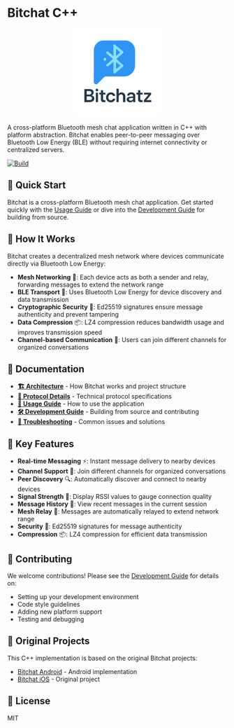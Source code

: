 # Bitchat C++

<div align="center">
  <img src="extras/images/logo.jpg" alt="Bitchat Logo" width="200">
</div>

A cross-platform Bluetooth mesh chat application written in C++ with platform abstraction. Bitchat enables peer-to-peer messaging over Bluetooth Low Energy (BLE) without requiring internet connectivity or centralized servers.

[![Build](https://github.com/bitchatz/bitchatz-cpp/actions/workflows/build.yml/badge.svg)](https://github.com/bitchatz/bitchatz-cpp/actions/workflows/build.yml)

## 🚀 Quick Start

Bitchat is a cross-platform Bluetooth mesh chat application. Get started quickly with the [Usage Guide](extras/docs/usage.md) or dive into the [Development Guide](extras/docs/development.md) for building from source.

## 💬 How It Works

Bitchat creates a decentralized mesh network where devices communicate directly via Bluetooth Low Energy:

- **Mesh Networking** 🔗: Each device acts as both a sender and relay, forwarding messages to extend the network range
- **BLE Transport** 📡: Uses Bluetooth Low Energy for device discovery and data transmission
- **Cryptographic Security** 🔐: Ed25519 signatures ensure message authenticity and prevent tampering
- **Data Compression** 📦: LZ4 compression reduces bandwidth usage and improves transmission speed
- **Channel-based Communication** 💬: Users can join different channels for organized conversations

## 📖 Documentation

- **[🏗️ Architecture](extras/docs/architecture.md)** - How Bitchat works and project structure
- **[📡 Protocol Details](extras/docs/protocol.md)** - Technical protocol specifications
- **[💬 Usage Guide](extras/docs/usage.md)** - How to use the application
- **[🛠️ Development Guide](extras/docs/development.md)** - Building from source and contributing
- **[🔧 Troubleshooting](extras/docs/troubleshooting.md)** - Common issues and solutions

## 🔧 Key Features

- **Real-time Messaging** ⚡: Instant message delivery to nearby devices
- **Channel Support** 📢: Join different channels for organized conversations
- **Peer Discovery** 🔍: Automatically discover and connect to nearby devices
- **Signal Strength** 📶: Display RSSI values to gauge connection quality
- **Message History** 📝: View recent messages in the current session
- **Mesh Relay** 🔄: Messages are automatically relayed to extend network range
- **Security** 🔐: Ed25519 signatures for message authenticity
- **Compression** 📦: LZ4 compression for efficient data transmission

## 🤝 Contributing

We welcome contributions! Please see the [Development Guide](extras/docs/development.md) for details on:

- Setting up your development environment
- Code style guidelines
- Adding new platform support
- Testing and debugging

## 🔗 Original Projects

This C++ implementation is based on the original Bitchat projects:

- [Bitchat Android](https://github.com/permissionlesstech/bitchat-android) - Android implementation
- [Bitchat iOS](https://github.com/permissionlesstech/bitchat) - Original project

## 📄 License

MIT
